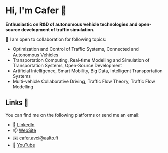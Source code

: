 # Hi, I'm Cafer 👋

<strong>Enthusiastic on R&D of autonomous vehicle technologies and open-source development of traffic simulation.</strong>

👯 I am open to collaboration for following topics:

*	Optimization and Control of Traffic Systems, Connected and Autonomous Vehicles
*	Transportation Computing, Real-time Modelling and Simulation of Transportation Systems, Open-Source Development
*	Artificial Intelligence, Smart Mobility, Big Data, Intelligent Transportation Systems
*	Multi-vehicle Collaborative Driving, Traffic Flow Theory, Traffic Flow Modelling 

## Links 📱
You can find me on the following platforms or send me an email:
* 👔 [LinkedIn](https://www.linkedin.com/in/cafer-avci)
* 📫 [WebSite](https://users.aalto.fi/~avcic2/)
* ✉️ [cafer.avci@aalto.fi](mailto:cafer.avci@aalto.fi)
* 🎥 [YouTube](https://www.youtube.com/channel/UC3PK1HCPf1b1vDkfuCMSHmQ)
